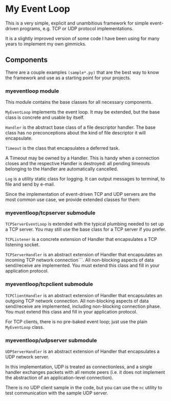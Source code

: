 # My Event Loop

This is a very simple, explicit and unambitious framework
for simple event-driven programs, e.g. TCP or UDP protocol
implementations.

It is a slightly improved version of some code I have been using
for many years to implement my own gimmicks. 

## Components

There are a couple examples ```(sample*.py)``` that are the best way to
know the framework and use as a starting point for your projects.

### myeventloop module

This module contains the base classes for all necessary components.

```MyEventLoop``` implements the event loop. It may be extended, but the
base class is concrete and usable by itself. 

```Handler``` is the abstract base class of a file descriptor handler.
The base class has no preconceptions about the kind of file descriptor it
will encapsulate.

```Timeout``` is the class that encapsulates a deferred task.

A Timeout may be owned by a Handler. This is handy when a connection closes
and the respective Handler is destroyed: all pending timeouts belonging
to the Handler are automatically cancelled.

```Log``` is a utility static class for logging. It can output messages
to terminal, to file and send by e-mail.

Since the implementation of event-driven TCP and UDP servers are the most
common use case, we provide extended classes for them:

### myeventloop/tcpserver submodule

```TCPServerEventLoop``` is extended with the typical plumbing
needed to set up a TCP server. You may still use the base class for
a TCP server if you prefer.

```TCPListener``` is a concrete extension of Handler that encapsulates a
TCP listening socket.

```TCPServerHandler``` is an abstract extension of Handler that encapsulates
an incoming TCP network connection```. All non-blocking aspects of data
send/receive are implemented. You must extend this class and fill in 
your application protocol.

### myeventloop/tcpclient submodule

```TCPClientHandler``` is an abstract extension of Handler that encapsulates
an outgoing TCP network connection. All non-blocking aspects of data
send/receive are implemented, including non-blocking connection phase.
You must extend this class and fill in your application protocol.

For TCP clients, there is no pre-baked event loop; just use the plain
```MyEventLoop``` class.

### myeventloop/udpserver submodule

```UDPServerHandler``` is an abstract extension of Handler that encapsulates
a UDP network server.

In this implementation, UDP is treated as connectionless, and a single handler
exchanges packets with all remote peers (i.e. it does not implement the abstraction
of an application-level connection).

There is no UDP client sample in the code, but you can use the ```nc``` utility
to test communication with the sample UDP server.
